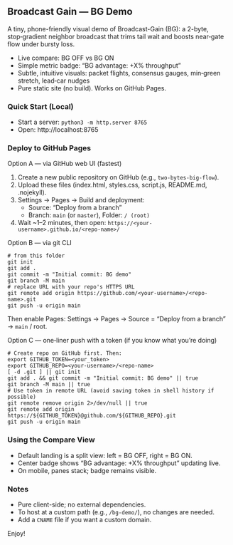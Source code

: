 ## Broadcast Gain — BG Demo

A tiny, phone-friendly visual demo of Broadcast-Gain (BG): a 2-byte, stop‑gradient neighbor broadcast that trims tail wait and boosts near‑gate flow under bursty loss.

- Live compare: BG OFF vs BG ON
- Simple metric badge: “BG advantage: +X% throughput”
- Subtle, intuitive visuals: packet flights, consensus gauges, min‑green stretch, lead‑car nudges
- Pure static site (no build). Works on GitHub Pages.

### Quick Start (Local)

- Start a server: `python3 -m http.server 8765`
- Open: http://localhost:8765

### Deploy to GitHub Pages

Option A — via GitHub web UI (fastest)

1. Create a new public repository on GitHub (e.g., `two-bytes-big-flow`).
2. Upload these files (index.html, styles.css, script.js, README.md, .nojekyll).
3. Settings → Pages → Build and deployment:
   - Source: “Deploy from a branch”
   - Branch: `main` (or `master`), Folder: `/ (root)`
4. Wait ~1–2 minutes, then open: `https://<your-username>.github.io/<repo-name>/`

Option B — via git CLI

```
# from this folder
git init
git add .
git commit -m "Initial commit: BG demo"
git branch -M main
# replace URL with your repo's HTTPS URL
git remote add origin https://github.com/<your-username>/<repo-name>.git
git push -u origin main
```

Then enable Pages: Settings → Pages → Source = “Deploy from a branch” → `main` / root.

Option C — one‑liner push with a token (if you know what you’re doing)

```
# Create repo on GitHub first. Then:
export GITHUB_TOKEN=<your_token>
export GITHUB_REPO=<your-username>/<repo-name>
[ -d .git ] || git init
git add . && git commit -m "Initial commit: BG demo" || true
git branch -M main || true
# Use token in remote URL (avoid saving token in shell history if possible)
git remote remove origin 2>/dev/null || true
git remote add origin https://${GITHUB_TOKEN}@github.com/${GITHUB_REPO}.git
git push -u origin main
```

### Using the Compare View

- Default landing is a split view: left = BG OFF, right = BG ON.
- Center badge shows “BG advantage: +X% throughput” updating live.
- On mobile, panes stack; badge remains visible.

### Notes

- Pure client-side; no external dependencies.
- To host at a custom path (e.g., `/bg-demo/`), no changes are needed.
- Add a `CNAME` file if you want a custom domain.

Enjoy!
